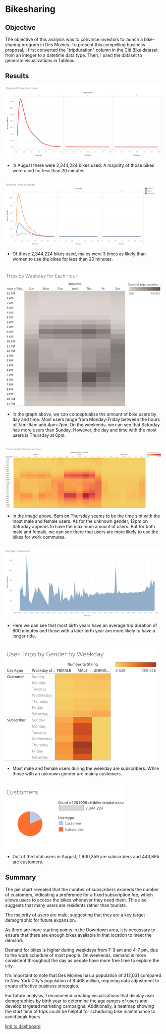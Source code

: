 # Bikesharing

## Objective
The objective of this analysis was to convince investors to launch a bike-sharing program in Des Moines. To present this compelling business proposal, I first converted the "tripduration" column in the Citi Bike dataset from an integer to a datetime data type. Then, I used the dataset to generate visualizations in Tableau.

## Results

![plot](Images/Checkout_Times_for_Users.png)

* In August there were 2,344,224 bikes used. A majority of those bikes were used for less than 20 minutes.


## 

![plot](Images/Checkout_Times_by_Gender.png)

* Of those 2,344,224 bikes used, males were 3 times as likely than women to use the bikes for less than 20 minutes. 


## 

![plot](Images/Trips_by_Weekday_for_Each_Hour.png)

* In the graph above, we can conceptualize the amount of bike users by day and time. Most users range from Monday-Friday between the hours of 7am-9am and 4pm-7pm. On the weekends, we can see that Saturday has more users than Sunday. However, the day and time with the most users is Thursday at 6pm.


## 

![plot](Images/Trips_by_Gender_(WeekdayperHour).png)

* In the image above, 6pm on Thursday seems to be the time slot with the most male and female users. As for the unknown gender, 12pm on Saturday appears to have the maximum amount of users. But for both male and female, we can see there that users are more likely to use the bikes for work commutes.


## 

![plot](Images/Average_Trip_Duration.png)

* Here we can see that most birth years have an average trip duration of 800 minutes and those with a later birth year are more likely to have a longer ride.


## 

![plot](Images/User_Trips_by_Gender_by_Weekday.png)

* Most male and female users during the weekday are subscribers. While those with an unknown gender are mainly customers.


## 

![plot](Images/Customers.png)

* Out of the total users in August, 1,900,359 are subscribers and 443,865 are customers.

## Summary
The pie chart revealed that the number of subscribers exceeds the number of customers, indicating a preference for a fixed subscription fee, which allows users to access the bikes whenever they need them. This also suggests that many users are residents rather than tourists.

The majority of users are male, suggesting that they are a key target demographic for future expansion.

As there are more starting points in the Downtown area, it is necessary to ensure that there are enough bikes available in that location to meet the demand.

Demand for bikes is higher during weekdays from 7-9 am and 4-7 pm, due to the work schedule of most people. On weekends, demand is more consistent throughout the day as people have more free time to explore the city.

It's important to note that Des Moines has a population of 212,031 compared to New York City's population of 8.468 million, requiring data adjustment to create effective business strategies.

For future analysis, I recommend creating visualizations that display user demographics by birth year to determine the age ranges of users and develop targeted marketing campaigns. Additionally, a heatmap showing the start time of trips could be helpful for scheduling bike maintenance to avoid peak hours.

[link to dashboard](https://public.tableau.com/app/profile/zenat1847)
